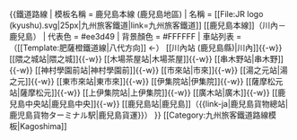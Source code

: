 {{鐵道路線
| 模板名稱 = 鹿兒島本線 (鹿兒島地區)
| 名稱 = [[File:JR logo (kyushu).svg|25px|九州旅客鐵道|link=九州旅客鐵道]] [[鹿兒島本線]]（川內－鹿兒島）
| 代表色 = #ee3d49
| 背景顏色 = #FFFFFF
| 車站列表 = （[[Template:肥薩橙鐵道線|八代方向]] ←） [[川內站 (鹿兒島縣)|川內]]{{-w}} [[隈之城站|隈之城]]{{-w}} [[木場茶屋站|木場茶屋]]{{-w}} [[串木野站|串木野]]{{-w}} [[神村學園前站|神村學園前]]{{-w}} [[市來站|市來]]{{-w}} [[湯之元站|湯之元]]{{-w}} [[東市來站|東市來]]{{-w}} [[伊集院站|伊集院]]{{-w}} [[薩摩松元站|薩摩松元]]{{-w}} [[上伊集院站|上伊集院]]{{-w}} [[廣木站|廣木]]{{-w}} [[鹿兒島中央站|鹿兒島中央]]{{-w}} [[鹿兒島站|鹿兒島]]（{{link-ja|鹿兒島貨物總站|鹿児島貨物ターミナル駅|鹿兒島貨運}}）
}}<noinclude>
[[Category:九州旅客鐵道路線模板|Kagoshima]]
</noinclude>